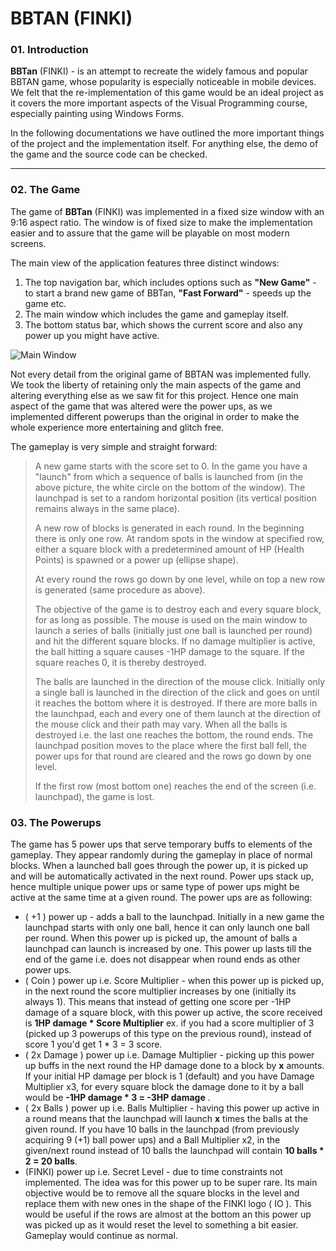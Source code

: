 # BBTAN (FINKI)

### 01. Introduction
**BBTan** (FINKI) - is an attempt to recreate the widely famous and popular BBTAN game, whose popularity is especially noticeable in mobile devices. We felt that the re-implementation of this game would be an ideal project as it covers the more important aspects of the Visual Programming course, especially painting using Windows Forms.

In the following documentations we have outlined the more important things of the project and the implementation itself. For anything else, the demo of the game and the source code can be checked.

---
### 02. The Game

The game of **BBTan** (FINKI) was implemented in a fixed size window with an 9:16 aspect ratio. The window is of fixed size to make the implementation easier and to assure that the game will be playable on most modern screens.

The main view of the application features three distinct windows:

 1. The top navigation bar, which includes options such as **"New Game"** - to start a brand new game of BBTan, **"Fast Forward"** - speeds up the game etc.
 2. The main window which includes the game and gameplay itself.
 3. The bottom status bar, which shows the current score and also any power up you might have active.

![Main Window](https://user-images.githubusercontent.com/44554619/60683806-2e45f680-9e9a-11e9-93ee-5f62b4968f5b.png)

Not every detail from the original game of BBTAN was implemented fully. We took the liberty of retaining only the main aspects of the game and altering everything else as we saw fit for this project. Hence one main aspect of the game that was altered were the power ups, as we implemented different powerups than the original in order to make the whole experience more entertaining and glitch free.

The gameplay is very simple and straight forward:

> A new game starts with the score set to 0. In the game you have a "launch" from which a sequence of balls is launched from (in the above picture, the white circle on the bottom of the window). The launchpad is set to a random horizontal position (its vertical position remains always in the same place).
> 
> A new row of blocks is generated in each round. In the beginning there is only one row. At random spots in the window at specified row, either a square block with a predetermined amount of HP (Health Points) is spawned or a power up (ellipse shape).
>  
>  At every round the rows go down by one level, while on top a new row is generated (same procedure as above).
>  
>  The objective of the game is to destroy each and every square block, for as long as possible. The mouse is used on the main window to launch a series of balls (initially just one ball is launched per round) and hit the different square blocks. If no damage multiplier is active, the ball hitting a square causes -1HP damage to the square. If the square reaches 0, it is thereby destroyed.
>  
>  The balls are launched in the direction of the mouse click. Initially only a single ball is launched in the direction of the click and goes on until it reaches the bottom where it is destroyed. If there are more balls in the launchpad, each and every one of them launch at the direction of the mouse click and their path may vary. When all the balls is destroyed i.e. the last one reaches the bottom, the round ends. The launchpad position moves to the place where the first ball fell, the power ups for that round are cleared and the rows go down by one level.
>   
>   If the first row (most bottom one) reaches the end of the screen (i.e. launchpad), the game is lost.

### 03. The Powerups

The game has 5 power ups that serve temporary buffs to elements of the gameplay. They appear randomly during the gameplay in place of normal blocks. When a launched ball goes through the power up, it is picked up and will be automatically activated in the next round. Power ups stack up, hence multiple unique power ups or same type of power ups might be active at the same time at a given round. The power ups are as following:

 - ( +1 ) power up - adds a ball to the launchpad. Initially in a new game the launchpad starts with only one ball, hence it can only launch one ball per round. When this power up is picked up, the amount of balls a launchpad can launch is increased by one. This power up lasts till the end of the game i.e. does not disappear when round ends as other power ups.
- ( Coin ) power up i.e. Score Multiplier - when this power up is picked up, in the next round the score multiplier increases by one (initially its always 1). This means that instead of getting one score per -1HP damage of a square block, with this power up active, the score received is **1HP damage * Score Multiplier** ex. if you had a score multiplier of 3 (picked up 3 powerups of this type on the previous round), instead of score 1 you'd get 1 * 3 = 3 score.
- ( 2x Damage ) power up i.e. Damage Multiplier - picking up this power up buffs in the next round the HP damage done to a block by **x** amounts. If your initial HP damage per block is 1 (default) and you have Damage Multiplier x3, for every square block the damage done to it by a ball would be **-1HP damage * 3 = -3HP damage** .
- ( 2x Balls ) power up i.e. Balls Multiplier - having this power up active in a round means that the launchpad will launch **x** times the balls at the given round. If you have 10 balls in the launchpad (from previously acquiring 9 (+1) ball power ups) and a Ball Multiplier x2, in the given/next round instead of 10 balls the launchpad will contain **10 balls * 2 = 20 balls**.
- (FINKI) power up i.e. Secret Level - due to time constraints not implemented. The idea was for this power up to be super rare. Its main objective would be to remove all the square blocks in the level and replace them with new ones in the shape of the FINKI logo ( IO ). This would be useful if the rows are almost at the bottom an this power up was picked up as it would reset the level to something a bit easier. Gameplay would continue as normal.
